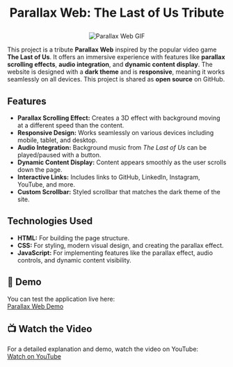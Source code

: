 # <p align="center">Parallax Web: The Last of Us Tribute</p>

<p align="center">
  <img src="https://github.com/ferdi-ulas/The-Last-Of-US-Parallax-Tribute/blob/main/The%20Last%20Of%20Us.gif" alt="Parallax Web GIF">
</p>

This project is a tribute **Parallax Web** inspired by the popular video game **The Last of Us**. It offers an immersive experience with features like **parallax scrolling effects**, **audio integration**, and **dynamic content display**. The website is designed with a **dark theme** and is **responsive**, meaning it works seamlessly on all devices. This project is shared as **open source** on GitHub.

## Features
- **Parallax Scrolling Effect:** Creates a 3D effect with background moving at a different speed than the content.
- **Responsive Design:** Works seamlessly on various devices including mobile, tablet, and desktop.
- **Audio Integration:** Background music from *The Last of Us* can be played/paused with a button.
- **Dynamic Content Display:** Content appears smoothly as the user scrolls down the page.
- **Interactive Links:** Includes links to GitHub, LinkedIn, Instagram, YouTube, and more.
- **Custom Scrollbar:** Styled scrollbar that matches the dark theme of the site.

## Technologies Used
- **HTML:** For building the page structure.
- **CSS:** For styling, modern visual design, and creating the parallax effect.
- **JavaScript:** For implementing features like the parallax effect, audio controls, and dynamic content visibility.

## 🚀 Demo
You can test the application live here:  
[Parallax Web Demo](https://the-last-of-us-parallax-tribute.vercel.app/)

## 📺 Watch the Video
For a detailed explanation and demo, watch the video on YouTube:  
[Watch on YouTube](https://www.youtube.com/watch?v=hvMxRpzjWu8&t=1020s)



